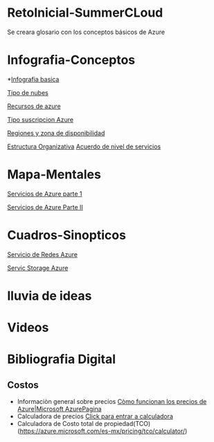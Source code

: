 # RetoInicial-SummerCLoud
Se creara glosario con los conceptos básicos de Azure
# Infografia-Conceptos
*[Infografia basica](infografia_azure_cb.pdf)

[Tipo de nubes](azure-tipo-nube-infografia.pdf)

[Recursos de azure](azure-recurso-serv-infografia.pdf)

[Tipo suscripcion Azure](azure-suscripcion-infografia.pdf)

[Regiones y zona de disponibilidad](azure-regiones-infografia.pdf)

[Estructura Organizativa](Estructura_organizativa.pdf)
[Acuerdo de nivel de servicios](acuerdo_de_nivel_de_servicio.pdf)

# Mapa-Mentales
[Servicios de Azure parte 1](serviciosmind.jpg)

[Servicios de Azure Parte II](serviciospart2v.jpg)

# Cuadros-Sinopticos 
[Servicio de Redes Azure](Redes_Virtuales_Mapa_Conceptual.jpeg)

[Servic Storage Azure](azure_Storage.jpeg)

# lluvia de ideas

# Videos

# Bibliografia Digital
 ## Costos
*   Informaciòn general sobre precios  [Còmo funcionan los precios de Azure|Microsoft AzurePagina](https://azure.microsoft.com/es-mx/pricing/)
*  Calculadora de precios [Click para entrar a calculadora](https://azure.microsoft.com/es-mx/pricing/calculator/)
*  Calculadora de Costo total de propiedad(TCO)(https://azure.microsoft.com/es-mx/pricing/tco/calculator/)